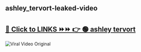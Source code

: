 
 ## ashley_tervort-leaked-video 

# <h2><a href="https://clipsfans.com/ashley_tervort&ref=git">🔗 Click to LINKS ⏩⏩ 👉 🟢 ashley tervort </a></h2>

<a href="https://clipsfans.com/ashley_tervort&ref=git" rel="nofollow" data-target="animated-image.originalLink"><img src="https://i.ibb.co.com/xMMVF88/686577567.gif" alt="Viral Video Original" style="max-width: 100%; display: inline-block;" data-target="animated-image.originalImage"></a>
